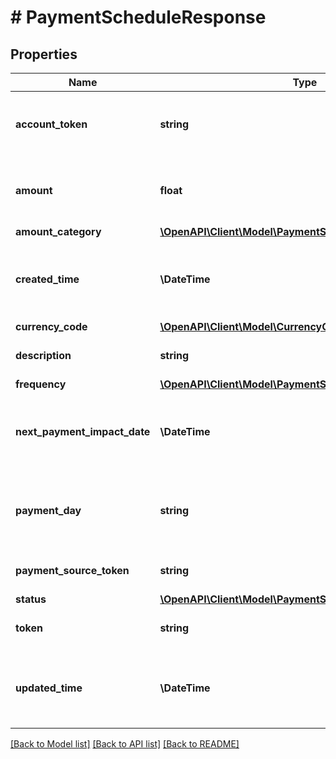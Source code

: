 # # PaymentScheduleResponse

## Properties

Name | Type | Description | Notes
------------ | ------------- | ------------- | -------------
**account_token** | **string** | Unique identifier of the credit account on which the payment schedule is made. |
**amount** | **float** | Amount of the payment.  Returned if the &#x60;amount_category&#x60; is &#x60;FIXED&#x60;. | [optional]
**amount_category** | [**\OpenAPI\Client\Model\PaymentScheduleAmountCategory**](PaymentScheduleAmountCategory.md) |  |
**created_time** | **\DateTime** | Date and time when the payment schedule was created on Marqeta&#39;s credit platform, in UTC. | [optional]
**currency_code** | [**\OpenAPI\Client\Model\CurrencyCode**](CurrencyCode.md) |  |
**description** | **string** | Description of the payment schedule. | [optional]
**frequency** | [**\OpenAPI\Client\Model\PaymentScheduleFrequency**](PaymentScheduleFrequency.md) |  |
**next_payment_impact_date** | **\DateTime** | Date to make a one-time payment.  Returned if &#x60;frequency&#x60; is &#x60;ONCE&#x60;. | [optional]
**payment_day** | **string** | Day on which monthly payments are made.  Returned if the &#x60;frequency&#x60; is &#x60;MONTHLY&#x60;. | [optional]
**payment_source_token** | **string** | Unique identifier of a payment source. |
**status** | [**\OpenAPI\Client\Model\PaymentScheduleStatus**](PaymentScheduleStatus.md) |  |
**token** | **string** | Unique identifier of the payment schedule. |
**updated_time** | **\DateTime** | Date and time when the payment schedule was last updated on Marqeta&#39;s credit platform, in UTC. | [optional]

[[Back to Model list]](../../README.md#models) [[Back to API list]](../../README.md#endpoints) [[Back to README]](../../README.md)
